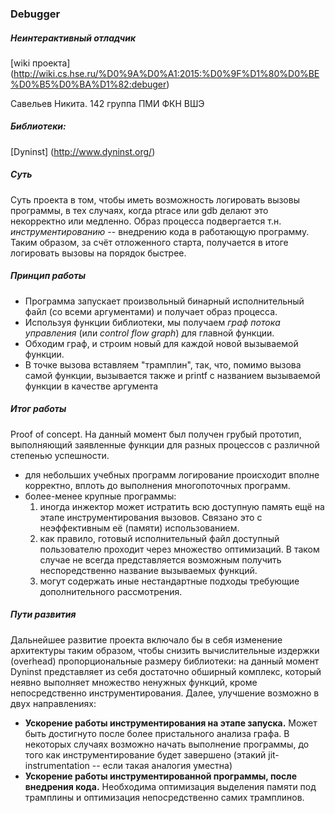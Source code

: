 ### Debugger
##### Неинтерактивный отладчик
[wiki проекта] (http://wiki.cs.hse.ru/%D0%9A%D0%A1:2015:%D0%9F%D1%80%D0%BE%D0%B5%D0%BA%D1%82:debuger)

Савельев Никита. 142 группа ПМИ ФКН ВШЭ
##### Библиотеки:
[Dyninst] (http://www.dyninst.org/)

##### Суть
Суть проекта в том, чтобы иметь возможность логировать вызовы программы, в тех случаях, когда ptrace или gdb делают это некорректно или медленно. 
Образ процесса подвергается т.н. _инструментированию_ -- внедрению кода в работающую программу. Таким образом, за счёт отложенного старта, получается в итоге логировать вызовы на порядок быстрее.
##### Принцип работы
* Программа запускает произвольный бинарный исполнительный файл (со всеми аргументами) и получает образ процесса.
* Используя функции библиотеки, мы получаем _граф потока управления_ (или _control flow graph_) для главной функции. 
* Обходим граф, и строим новый для каждой новой вызываемой функции. 
* В точке вызова вставляем "трамплин", так, что, помимо вызова самой функции, вызывается также и printf с названием вызываемой функции в качестве аргумента

##### Итог работы 
Proof of concept.
На данный момент был получен грубый прототип, выполняющий заявленные функции для разных процессов с различной степенью успешности. 
* для небольших учебных программ логирование происходит вполне корректно, вплоть до выполнения многопоточных программ.
* более-менее крупные программы:
  1. иногда инжектор может истратить всю доступную память ещё на этапе инструментирования вызовов. Связано это с неэффективным её (памяти) использованием.
  2. как правило, готовый исполнительный файл доступный пользователю проходит через множество оптимизаций. В таком случае не всегда представляется возможным получить неспоредственно название вызываемых функций.
  3. могут содержать иные нестандартные подходы требующие дополнительного рассмотрения.

##### Пути развития
Дальнейшее развитие проекта включало бы в себя изменение архитектуры таким образом, чтобы снизить вычислительные издержки (overhead) пропорциональные размеру библиотеки: на данный момент Dyninst представляет из себя достаточно обширный
комплекс, который неявно выполняет множество ненужных функций, кроме непосредственно инструментирования.
Далее, улучшение возможно в двух направлениях:
  * __Ускорение работы инструментирования на этапе запуска.__ Может быть достигнуто после более пристального анализа графа. В некоторых случаях возможно начать выполнение программы, до того как инструментирование будет завершено 
  (этакий jit-instrumentation -- если такая аналогия уместна)
  * __Ускорение работы инструментированной программы, после внедрения кода.__ Необходима оптимизация выделения памяти под трамплины и оптимизация непосредственно самих трамплинов.

